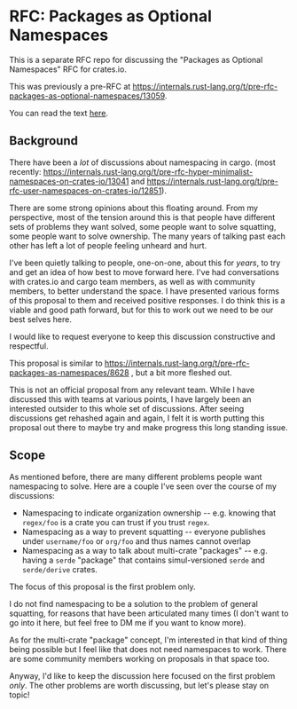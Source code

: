 # RFC: Packages as Optional Namespaces
 
This is a separate RFC repo for discussing the "Packages as Optional Namespaces" RFC for crates.io.

This was previously a pre-RFC at https://internals.rust-lang.org/t/pre-rfc-packages-as-optional-namespaces/13059.


You can read the text [here](https://github.com/Manishearth/namespacing-rfc/blob/main/0000-packages-as-optional-namespaces.md).


## Background

There have been a _lot_ of discussions about namespacing in cargo. (most recently: https://internals.rust-lang.org/t/pre-rfc-hyper-minimalist-namespaces-on-crates-io/13041 and https://internals.rust-lang.org/t/pre-rfc-user-namespaces-on-crates-io/12851).

There are some strong opinions about this floating around. From my perspective, most of the tension around this is that people have different sets of problems they want solved, some people want to solve squatting, some people want to solve ownership. The many years of talking past each other has left a lot of people feeling unheard and hurt.

I've been quietly talking to people, one-on-one, about this for _years_, to try and get an idea of how best to move forward here. I've had conversations with crates.io and cargo team members, as well as with community members, to better understand the space. I have presented various forms of this proposal to them and received positive responses. I do think this is a viable and good path forward, but for this to work out we need to be our best selves here.

I would like to request everyone to keep this discussion  constructive and respectful.


This proposal is similar to https://internals.rust-lang.org/t/pre-rfc-packages-as-namespaces/8628 , but a bit more fleshed out.

This is not an official proposal from any relevant team. While I have discussed this with teams at various points, I have largely been an interested outsider to this whole set of discussions. After seeing discussions get rehashed again and again, I felt it is worth putting this proposal out there to maybe try and make progress this long standing issue.

## Scope

As mentioned before, there are many different problems people want namespacing to solve. Here are a couple I've seen over the course of my discussions:

 - Namespacing to indicate organization ownership -- e.g. knowing that `regex/foo` is a crate you can trust if you trust `regex`.
 - Namespacing as a way to prevent squatting -- everyone publishes under `username/foo` or `org/foo` and thus names cannot overlap
 - Namespacing as a way to talk about multi-crate "packages" -- e.g. having a `serde` "package" that contains simul-versioned `serde` and `serde/derive` crates.

The focus of this proposal is the first problem only.

I do not find namespacing to be a solution to the problem of general squatting, for reasons that have been articulated many times (I don't want to go into it here, but feel free to DM me if you want to know more).


As for the multi-crate "package" concept, I'm interested in that kind of thing being possible but I feel like that does not need namespaces to work. There are some community members working on proposals in that space too.

Anyway, I'd like to keep the discussion here focused on the first problem _only_. The other problems are worth discussing, but let's please stay on topic!

